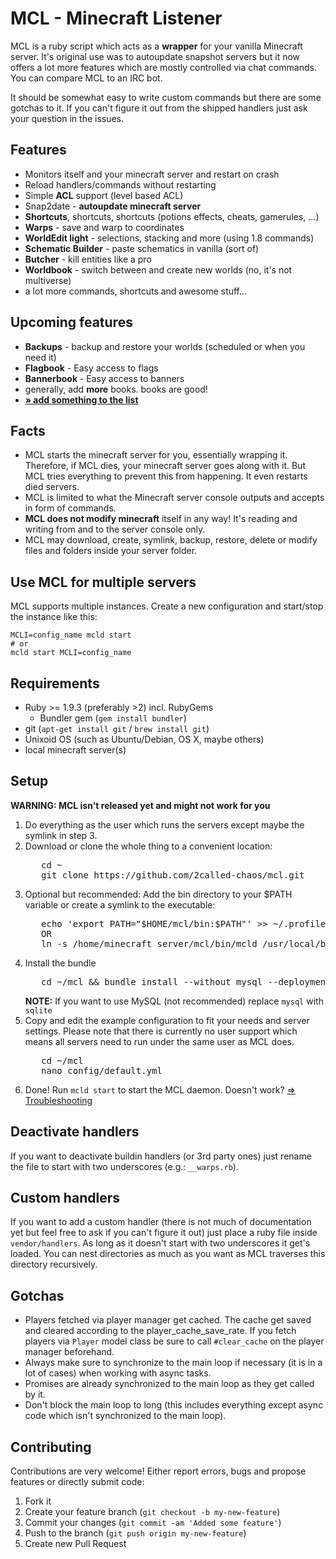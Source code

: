 # MCL - Minecraft Listener

MCL is a ruby script which acts as a **wrapper** for your vanilla Minecraft server. It's original use was to autoupdate snapshot servers but it now offers a lot more features which are mostly controlled via chat commands. You can compare MCL to an IRC bot.

It should be somewhat easy to write custom commands but there are some gotchas to it. If you can't figure it out from
the shipped handlers just ask your question in the issues.



## Features
  * Monitors itself and your minecraft server and restart on crash
  * Reload handlers/commands without restarting
  * Simple **ACL** support (level based ACL)
  * Snap2date - **autoupdate minecraft server**
  * **Shortcuts**, shortcuts, shortcuts (potions effects, cheats, gamerules, ...)
  * **Warps** - save and warp to coordinates
  * **WorldEdit light** - selections, stacking and more (using 1.8 commands)
  * **Schematic Builder** - paste schematics in vanilla (sort of)
  * **Butcher** - kill entities like a pro
  * **Worldbook** - switch between and create new worlds (no, it's not multiverse)
  * a lot more commands, shortcuts and awesome stuff...



## Upcoming features
  * **Backups** - backup and restore your worlds (scheduled or when you need it)
  * **Flagbook** - Easy access to flags
  * **Bannerbook** - Easy access to banners
  * generally, add **more** books. books are good!
  * [**» add something to the list**](https://github.com/2called-chaos/mcl/issues/new)



## Facts
  * MCL starts the minecraft server for you, essentially wrapping it. Therefore, if MCL dies, your minecraft server
    goes along with it. But MCL tries everything to prevent this from happening. It even restarts died servers.
  * MCL is limited to what the Minecraft server console outputs and accepts in form of commands.
  * **MCL does not modify minecraft** itself in any way! It's reading and writing from and to the server console only.
  * MCL may download, create, symlink, backup, restore, delete or modify files and folders inside your server folder.


## Use MCL for multiple servers
MCL supports multiple instances. Create a new configuration and start/stop the instance like this:
```
MCLI=config_name mcld start
# or
mcld start MCLI=config_name
```

## Requirements
  * Ruby >= 1.9.3 (preferably >2) incl. RubyGems
    * Bundler gem (`gem install bundler`)
  * git (`apt-get install git` / `brew install git`)
  * Unixoid OS (such as Ubuntu/Debian, OS X, maybe others)
  * local minecraft server(s)


## Setup
  **WARNING: MCL isn't released yet and might not work for you**

  1. Do everything as the user which runs the servers except maybe the symlink in step 3.
  2. Download or clone the whole thing to a convenient location:
      <pre>
        cd ~
        git clone https://github.com/2called-chaos/mcl.git</pre>
  3. Optional but recommended: Add the bin directory to your $PATH variable or create a symlink to the executable:
      <pre>
        echo 'export PATH="$HOME/mcl/bin:$PATH"' >> ~/.profile && source ~/.profile
        OR
        ln -s /home/minecraft_server/mcl/bin/mcld /usr/local/bin/mcld</pre>
  4. Install the bundle
      <pre>
        cd ~/mcl && bundle install --without mysql --deployment</pre>
     **NOTE:** If you want to use MySQL (not recommended) replace `mysql` with `sqlite`
  5. Copy and edit the example configuration to fit your needs and server settings.
     Please note that there is currently no user support which means all servers need to run under the same user as MCL does.
      <pre>
        cd ~/mcl
        nano config/default.yml</pre>
  6. Done! Run `mcld start` to start the MCL daemon. Doesn't work? [=> Troubleshooting](https://github.com/2called-chaos/mcl/wiki/Troubleshooting)



## Deactivate handlers
If you want to deactivate buildin handlers (or 3rd party ones) just rename the file to start with two underscores (e.g.: `__warps.rb`).



## Custom handlers
If you want to add a custom handler (there is not much of documentation yet but feel free to ask if you can't figure it out) just place a ruby file inside `vendor/handlers`. As long as it doesn't start with two underscores it get's loaded. You can nest directories as much as you want as MCL traverses this directory recursively.



## Gotchas
  * Players fetched via player manager get cached. The cache get saved and cleared according to the player_cache_save_rate.
    If you fetch players via `Player` model class be sure to call `#clear_cache` on the player manager beforehand.
  * Always make sure to synchronize to the main loop if necessary (it is in a lot of cases) when working with async tasks.
  * Promises are already synchronized to the main loop as they get called by it.
  * Don't block the main loop to long (this includes everything except async code which isn't synchronized to the main loop).



## Contributing
  Contributions are very welcome! Either report errors, bugs and propose features or directly submit code:

  1. Fork it
  2. Create your feature branch (`git checkout -b my-new-feature`)
  3. Commit your changes (`git commit -am 'Added some feature'`)
  4. Push to the branch (`git push origin my-new-feature`)
  5. Create new Pull Request
